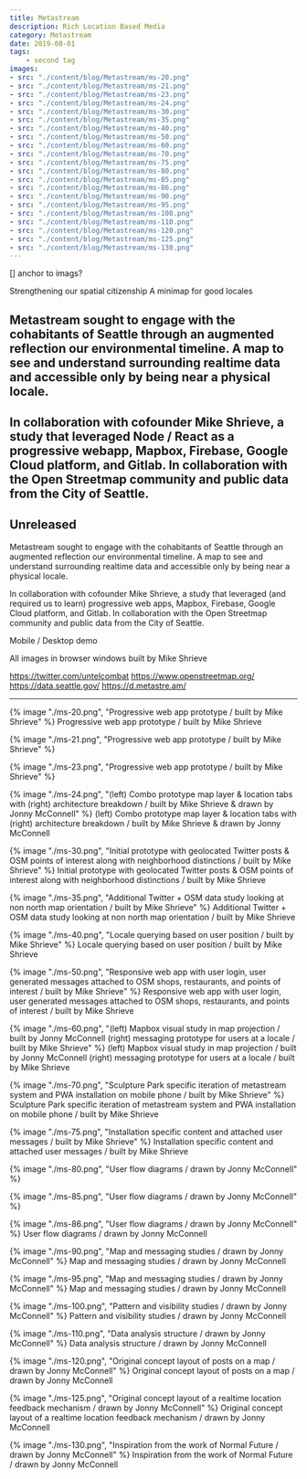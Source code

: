 ```yaml
---
title: Metastream
description: Rich Location Based Media 
category: Metastream
date: 2019-08-01
tags: 
    - second tag
images: 
- src: "./content/blog/Metastream/ms-20.png"
- src: "./content/blog/Metastream/ms-21.png"
- src: "./content/blog/Metastream/ms-23.png"
- src: "./content/blog/Metastream/ms-24.png"
- src: "./content/blog/Metastream/ms-30.png"
- src: "./content/blog/Metastream/ms-35.png"
- src: "./content/blog/Metastream/ms-40.png"
- src: "./content/blog/Metastream/ms-50.png"
- src: "./content/blog/Metastream/ms-60.png"
- src: "./content/blog/Metastream/ms-70.png"
- src: "./content/blog/Metastream/ms-75.png"
- src: "./content/blog/Metastream/ms-80.png"
- src: "./content/blog/Metastream/ms-85.png"
- src: "./content/blog/Metastream/ms-86.png"
- src: "./content/blog/Metastream/ms-90.png"
- src: "./content/blog/Metastream/ms-95.png"
- src: "./content/blog/Metastream/ms-100.png"
- src: "./content/blog/Metastream/ms-110.png"
- src: "./content/blog/Metastream/ms-120.png"
- src: "./content/blog/Metastream/ms-125.png"
- src: "./content/blog/Metastream/ms-130.png"
---
```


[] anchor to imags?

Strengthening our spatial citizenship
A minimap for good locales

Metastream sought to engage with the cohabitants of Seattle through an augmented reflection our environmental timeline. A map to see and understand surrounding realtime data and accessible only by being near a physical locale. 
-
In collaboration with cofounder Mike Shrieve, a study that leveraged Node / React as a progressive webapp, Mapbox, Firebase, Google Cloud platform, and Gitlab. In collaboration with the Open Streetmap community and public data from the City of Seattle. 
-
Unreleased
-

Metastream sought to engage with the cohabitants of Seattle through an augmented reflection our environmental timeline. A map to see and understand surrounding realtime data and accessible only by being near a physical locale.

In collaboration with cofounder Mike Shrieve, a study that leveraged (and required us to learn) progressive web apps, Mapbox, Firebase, Google Cloud platform, and Gitlab. In collaboration with the Open Streetmap community and public data from the City of Seattle.

Mobile / Desktop demo

All images in browser windows built by Mike Shrieve


https://twitter.com/untelcombat
https://www.openstreetmap.org/
https://data.seattle.gov/
https://d.metastre.am/


---

<div class="three-column">

{% image "./ms-20.png", "Progressive web app prototype / built by Mike Shrieve" %}
Progressive web app prototype / built by Mike Shrieve

{% image "./ms-21.png", "Progressive web app prototype / built by Mike Shrieve" %}

{% image "./ms-23.png", "Progressive web app prototype / built by Mike Shrieve" %}

</div>

{% image "./ms-24.png", "(left) Combo prototype map layer & location tabs with (right) architecture breakdown / built by Mike Shrieve & drawn by Jonny McConnell" %}
(left) Combo prototype map layer & location tabs with (right) architecture breakdown / built by Mike Shrieve & drawn by Jonny McConnell

{% image "./ms-30.png", "Initial prototype with geolocated Twitter posts & OSM points of interest along with neighborhood distinctions / built by Mike Shrieve" %}
Initial prototype with geolocated Twitter posts & OSM points of interest along with neighborhood distinctions / built by Mike Shrieve

{% image "./ms-35.png", "Additional Twitter + OSM data study looking at non north map orientation / built by Mike Shrieve" %}
Additional Twitter + OSM data study looking at non north map orientation / built by Mike Shrieve

{% image "./ms-40.png", "Locale querying based on user position / built by Mike Shrieve" %}
Locale querying based on user position / built by Mike Shrieve

{% image "./ms-50.png", "Responsive web app with user login, user generated messages attached to OSM shops, restaurants, and points of interest / built by Mike Shrieve" %}
Responsive web app with user login, user generated messages attached to OSM shops, restaurants, and points of interest / built by Mike Shrieve

{% image "./ms-60.png", "(left) Mapbox visual study in map projection / built by Jonny McConnell (right) messaging prototype for users at a locale / built by Mike Shrieve" %}
(left) Mapbox visual study in map projection / built by Jonny McConnell (right) messaging prototype for users at a locale / built by Mike Shrieve

{% image "./ms-70.png", "Sculpture Park specific iteration of metastream system and PWA installation on mobile phone / built by Mike Shrieve" %}
Sculpture Park specific iteration of metastream system and PWA installation on mobile phone / built by Mike Shrieve

{% image "./ms-75.png", "Installation specific content and attached user messages / built by Mike Shrieve" %}
Installation specific content and attached user messages / built by Mike Shrieve

{% image "./ms-80.png", "User flow diagrams / drawn by Jonny McConnell" %}

{% image "./ms-85.png", "User flow diagrams / drawn by Jonny McConnell" %}

{% image "./ms-86.png", "User flow diagrams / drawn by Jonny McConnell" %}
User flow diagrams / drawn by Jonny McConnell

{% image "./ms-90.png", "Map and messaging studies / drawn by Jonny McConnell" %}
Map and messaging studies / drawn by Jonny McConnell

{% image "./ms-95.png", "Map and messaging studies / drawn by Jonny McConnell" %}
Map and messaging studies / drawn by Jonny McConnell

{% image "./ms-100.png", "Pattern and visibility studies / drawn by Jonny McConnell" %}
Pattern and visibility studies / drawn by Jonny McConnell

{% image "./ms-110.png", "Data analysis structure / drawn by Jonny McConnell" %}
Data analysis structure / drawn by Jonny McConnell

{% image "./ms-120.png", "Original concept layout of posts on a map / drawn by Jonny McConnell" %}
Original concept layout of posts on a map / drawn by Jonny McConnell

{% image "./ms-125.png", "Original concept layout of a realtime location feedback mechanism / drawn by Jonny McConnell" %}
Original concept layout of a realtime location feedback mechanism / drawn by Jonny McConnell

{% image "./ms-130.png", "Inspiration from the work of Normal Future / drawn by Jonny McConnell" %}
Inspiration from the work of Normal Future / drawn by Jonny McConnell